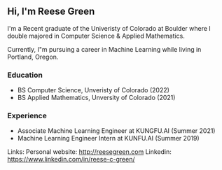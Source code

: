 ## Hi, I'm Reese Green
I'm a Recent graduate of the Univeristy of Colorado at Boulder
where I double majored in Computer Science & Applied Mathematics.

Currently, I"m pursuing a career in Machine Learning while living in Portland, Oregon.

### Education
- BS Computer Science, Unveristy of Colorado (2022)
- BS Applied Mathematics, Unversity of Colorado (2021)

### Experience
- Associate Machine Learning Engineer at KUNGFU.AI (Summer 2021)
- Machine Learning Engineer Intern at KUNFU.AI (Summer 2019)

Links:
Personal website: http://reesegreen.com
Linkedin: https://www.linkedin.com/in/reese-c-green/
<!---
rcgreen99/rcgreen99 is a ✨ special ✨ repository because its `README.md` (this file) appears on your GitHub profile.
You can click the Preview link to take a look at your changes.
--->
